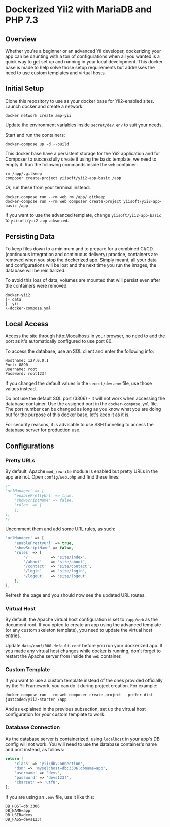 # Dockerized Yii2 with MariaDB and PHP 7.3

## Overview

Whether you're a beginner or an advanced Yii developer, dockerizing your app can be daunting with a ton of configurations when all you wanted is a quick way to get set up and running in your local development. This docker base is made to help solve those setup requirements but addresses the need to use custom templates and virtual hosts.

## Initial Setup

Clone this repository to use as your docker base for Yii2-enabled sites. Launch docker and create a network:

```
docker network create amp-yii
```

Update the environment variables inside `secret/dev.env` to suit your needs.

Start and run the containers:

```
docker-compose up -d --build
```

This docker base have a persistent storage for the Yii2 application and for Composer to successfully create it using the basic template, we need to empty it. Run the following commands inside the `web` container:

```
rm /app/.gitkeep
composer create-project yiisoft/yii2-app-basic /app
```

Or, run these from your terminal instead:

```
docker-compose run --rm web rm /app/.gitkeep
docker-compose run --rm web composer create-project yiisoft/yii2-app-basic /app
```

If you want to use the advanced template, change `yiisoft/yii2-app-basic` to `yiisoft/yii2-app-advanced`.

## Persisting Data

To keep files down to a minimum and to prepare for a combined CI/CD (continuous integration and continuous delivery) practice, containers are removed when you stop the dockerized app. Simply meant, all your data and configurations will be lost and the next time you run the images, the database will be reinitialized.

To avoid this loss of data, volumes are mounted that will persist even after the containers were removed.

```
docker-yii2
|- data
|- yii
\-docker-compose.yml
```

## Local Access

Access the site through http://localhost/ in your browser, no need to add the port as it's automatically configured to use port 80.

To access the database, use an SQL client and enter the following info:

```
Hostname: 127.0.0.1
Port: 8890
Username: root
Password: root123!
```

If you changed the default values in the `secret/dev.env` file, use those values instead.

Do not use the default SQL port (3306) - it will not work when accessing the database container. Use the assigned port in the `docker-compose.yml` file. The port number can be changed as long as you know what you are doing but for the purpose of this docker base, let's keep it as it is.

For security reasons, it is advisable to use SSH tunneling to access the database server for production use.

## Configurations

### Pretty URLs

By default, Apache `mod_rewrite` module is enabled but pretty URLs in the app are not. Open `config/web.php` and find these lines:

```php
/*
'urlManager' => [
    'enablePrettyUrl' => true,
    'showScriptName' => false,
    'rules' => [
    ],
],
*/
```

Uncomment them and add some URL rules, as such:

```php
'urlManager' => [
    'enablePrettyUrl' => true,
    'showScriptName' => false,
    'rules' => [
        '/'         => 'site/index',
        '/about'    => 'site/about',
        '/contact'  => 'site/contact',
        '/login'    => 'site/login',
        '/logout'   => 'site/logout'
    ],
],
```

Refresh the page and you should now see the updated URL routes.

### Virtual Host

By default, the Apache virtual host configuration is set to `/app/web` as the document root. If you opted to create an app using the advanced template (or any custom skeleton template), you need to update the virtual host entries.

Update `data/conf/000-default.conf` before you run your dockerized app. If you made any virtual host changes while docker is running, don't forget to restart the Apache server from inside the `web` container.

### Custom Template

If you want to use a custom template instead of the ones provided officially by the Yii Framework, you can do it during project creation. For example:

```
docker-compose run --rm web composer create-project --prefer-dist justcoded/yii2-starter /app
```

And as explained in the previous subsection, set up the virtual host configuration for your custom template to work.

### Database Connection

As the database server is containerized, using `localhost` in your app's DB config will not work. You will need to use the database container's name and port instead, as follows:

```php
return [
    'class' => 'yii\db\Connection',
    'dsn' => 'mysql:host=db:3306;dbname=app',
    'username' => 'devs',
    'password' => 'devs123!',
    'charset' => 'utf8',
];
```

If you are using an `.env` file, use it like this:

```
DB_HOST=db:3306
DB_NAME=app
DB_USER=devs
DB_PASS=devs123!
```
